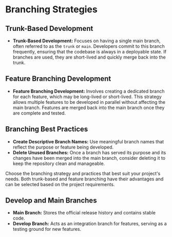 # Branching Strategies

## Trunk-Based Development

- **Trunk-Based Development:** Focuses on having a single main branch, often referred to as the `trunk` or `main`. Developers commit to this branch frequently, ensuring that the codebase is always in a deployable state. If branches are used, they are short-lived and quickly merge back into the trunk.

## Feature Branching Development

- **Feature Branching Development:** Involves creating a dedicated branch for each feature, which may be long-lived or short-lived. This strategy allows multiple features to be developed in parallel without affecting the main branch. Features are merged back into the main branch once they are complete and tested.

## Branching Best Practices

- **Create Descriptive Branch Names:** Use meaningful branch names that reflect the purpose or feature being developed.
- **Delete Unused Branches:** Once a branch has served its purpose and its changes have been merged into the main branch, consider deleting it to keep the repository clean and manageable.

Choose the branching strategy and practices that best suit your project's needs. Both trunk-based and feature branching have their advantages and can be selected based on the project requirements.

## Develop and Main Branches

- **Main Branch:** Stores the official release history and contains stable code.
- **Develop Branch:** Acts as an integration branch for features, serving as a testing ground for new features.
